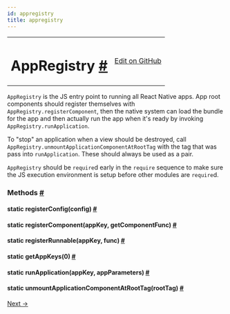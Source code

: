 ```yaml
---
id: appregistry
title: appregistry
---
```

<a id="content"></a><table width="100%"><tbody><tr><td><h1><a class="anchor" name="appregistry"></a>AppRegistry <a class="hash-link" href="docs/appregistry.html#appregistry">#</a></h1></td><td style="text-align:right;"><a target="_blank" href="https://github.com/facebook/react-native/blob/0.29-stable/Libraries/AppRegistry/AppRegistry.js">Edit on GitHub</a></td></tr></tbody></table><div><div><p><code>AppRegistry</code> is the JS entry point to running all React Native apps.  App
root components should register themselves with
<code>AppRegistry.registerComponent</code>, then the native system can load the bundle
for the app and then actually run the app when it's ready by invoking
<code>AppRegistry.runApplication</code>.</p><p>To "stop" an application when a view should be destroyed, call
<code>AppRegistry.unmountApplicationComponentAtRootTag</code> with the tag that was
pass into <code>runApplication</code>. These should always be used as a pair.</p><p><code>AppRegistry</code> should be <code>require</code>d early in the <code>require</code> sequence to make
sure the JS execution environment is setup before other modules are
<code>require</code>d.</p></div><span><h3><a class="anchor" name="methods"></a>Methods <a class="hash-link" href="docs/appregistry.html#methods">#</a></h3><div class="props"><div class="prop"><h4 class="methodTitle"><a class="anchor" name="registerconfig"></a><span class="methodType">static </span>registerConfig<span class="methodType">(config)</span> <a class="hash-link" href="docs/appregistry.html#registerconfig">#</a></h4></div><div class="prop"><h4 class="methodTitle"><a class="anchor" name="registercomponent"></a><span class="methodType">static </span>registerComponent<span class="methodType">(appKey, getComponentFunc)</span> <a class="hash-link" href="docs/appregistry.html#registercomponent">#</a></h4></div><div class="prop"><h4 class="methodTitle"><a class="anchor" name="registerrunnable"></a><span class="methodType">static </span>registerRunnable<span class="methodType">(appKey, func)</span> <a class="hash-link" href="docs/appregistry.html#registerrunnable">#</a></h4></div><div class="prop"><h4 class="methodTitle"><a class="anchor" name="getappkeys"></a><span class="methodType">static </span>getAppKeys<span class="methodType">(0)</span> <a class="hash-link" href="docs/appregistry.html#getappkeys">#</a></h4></div><div class="prop"><h4 class="methodTitle"><a class="anchor" name="runapplication"></a><span class="methodType">static </span>runApplication<span class="methodType">(appKey, appParameters)</span> <a class="hash-link" href="docs/appregistry.html#runapplication">#</a></h4></div><div class="prop"><h4 class="methodTitle"><a class="anchor" name="unmountapplicationcomponentatroottag"></a><span class="methodType">static </span>unmountApplicationComponentAtRootTag<span class="methodType">(rootTag)</span> <a class="hash-link" href="docs/appregistry.html#unmountapplicationcomponentatroottag">#</a></h4></div></div></span></div><div class="docs-prevnext"><a class="docs-next" href="docs/appstate.html#content">Next →</a></div>